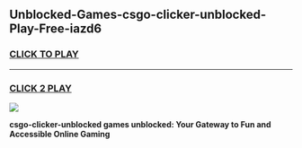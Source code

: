 
## Unblocked-Games-csgo-clicker-unblocked-Play-Free-iazd6
<h3>
<a href="https://premium76.site?title=csgo-clicker-unblocked&ref=17A">CLICK TO PLAY</a></h3>
<hr>

<h3>
<a href="https://premium76.site?title=csgo-clicker-unblocked&ref=17A">CLICK 2 PLAY</a>
  
</h3>

<a href="https://premium76.site?title=csgo-clicker-unblocked&ref=17A"><img src="https://clearcache.store/games.png"></a>


**csgo-clicker-unblocked games unblocked: Your Gateway to Fun and Accessible Online Gaming**
